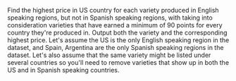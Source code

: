 Find the highest price in US country for each variety produced in English speaking regions, but not in Spanish speaking regions, with taking into consideration varieties that have earned a minimum of 90 points for every country they're produced in.
Output both the variety and the corresponding highest price.
Let's assume the US is the only English speaking region in the dataset, and Spain, Argentina are the only Spanish speaking regions in the dataset. 
Let's also assume that the same variety might be listed under several countries so you'll need to remove varieties that show up in both the US and in Spanish speaking countries.